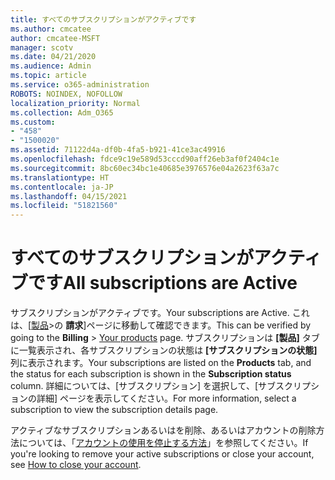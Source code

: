```yaml
---
title: すべてのサブスクリプションがアクティブです
ms.author: cmcatee
author: cmcatee-MSFT
manager: scotv
ms.date: 04/21/2020
ms.audience: Admin
ms.topic: article
ms.service: o365-administration
ROBOTS: NOINDEX, NOFOLLOW
localization_priority: Normal
ms.collection: Adm_O365
ms.custom:
- "458"
- "1500020"
ms.assetid: 71122d4a-df0b-4fa5-b921-41ce3ac49916
ms.openlocfilehash: fdce9c19e589d53cccd90aff26eb3af0f2404c1e
ms.sourcegitcommit: 8bc60ec34bc1e40685e3976576e04a2623f63a7c
ms.translationtype: HT
ms.contentlocale: ja-JP
ms.lasthandoff: 04/15/2021
ms.locfileid: "51821560"
---
```

# <a name="all-subscriptions-are-active"></a><span data-ttu-id="02909-102">すべてのサブスクリプションがアクティブです</span><span class="sxs-lookup"><span data-stu-id="02909-102">All subscriptions are Active</span></span>

<span data-ttu-id="02909-103">サブスクリプションがアクティブです。</span><span class="sxs-lookup"><span data-stu-id="02909-103">Your subscriptions are Active.</span></span> <span data-ttu-id="02909-104">これは、[[製品](https://go.microsoft.com/fwlink/p/?linkid=842054)\>の **請求**]ページに移動して確認できます。</span><span class="sxs-lookup"><span data-stu-id="02909-104">This can be verified by going to the **Billing** \> [Your products](https://go.microsoft.com/fwlink/p/?linkid=842054) page.</span></span> <span data-ttu-id="02909-105">サブスクリプションは **[製品]** タブに一覧表示され、各サブスクリプションの状態は **[サブスクリプションの状態]** 列に表示されます。</span><span class="sxs-lookup"><span data-stu-id="02909-105">Your subscriptions are listed on the **Products** tab, and the status for each subscription is shown in the **Subscription status** column.</span></span> <span data-ttu-id="02909-106">詳細については、[サブスクリプション] を選択して、[サブスクリプションの詳細] ページを表示してください。</span><span class="sxs-lookup"><span data-stu-id="02909-106">For more information, select a subscription to view the subscription details page.</span></span>
  
<span data-ttu-id="02909-107">アクティブなサブスクリプションあるいはを削除、あるいはアカウントの削除方法については、「[アカウントの使用を停止する方法](https://docs.microsoft.com/microsoft-365/commerce/close-your-account?view=o365-worldwide)」を参照してください。</span><span class="sxs-lookup"><span data-stu-id="02909-107">If you're looking to remove your active subscriptions or close your account, see [How to close your account](https://docs.microsoft.com/microsoft-365/commerce/close-your-account?view=o365-worldwide).</span></span>
